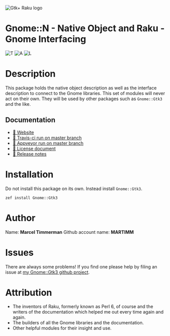 ![Gtk+ Raku logo][logo]
<!--
[![Build Status](https://travis-ci.org/MARTIMM/gnome-native.svg?branch=master)](https://travis-ci.org/MARTIMM/gnome-native) [![AppVeyor Build Status](https://ci.appveyor.com/api/projects/status/github/MARTIMM/gnome-native?branch=master&passingText=Windows%20-%20OK&failingText=Windows%20-%20FAIL&pendingText=Windows%20-%20pending&svg=true)](https://ci.appveyor.com/project/MARTIMM/gnome-native/branch/master) [![License](http://martimm.github.io/label/License-label.svg)](http://www.perlfoundation.org/artistic_license_2_0)
-->
# Gnome::N - Native Object and Raku - Gnome Interfacing

![T][travis-svg] ![A][appveyor-svg] ![L][license-svg]

[travis-svg]: https://travis-ci.org/MARTIMM/gnome-native.svg?branch=master
[travis-run]: https://travis-ci.org/MARTIMM/gnome-native

[appveyor-svg]: https://ci.appveyor.com/api/projects/status/github/MARTIMM/gnome-native?branch=master&passingText=Windows%20-%20OK&failingText=Windows%20-%20FAIL&pendingText=Windows%20-%20pending&svg=true
[appveyor-run]: https://ci.appveyor.com/project/MARTIMM/gnome-native/branch/master

[license-svg]: http://martimm.github.io/label/License-label.svg
[licence-lnk]: http://www.perlfoundation.org/artistic_license_2_0

# Description

This package holds the native object description as well as the interface description to connect to the Gnome libraries. This set of modules will never act on their own. They will be used by other packages such as `Gnome::Gtk3` and the like.

## Documentation
* [ 🔗 Website](https://martimm.github.io/gnome-gtk3/content-docs/reference-native.html)
* [ 🔗 Travis-ci run on master branch][travis-run]
* [ 🔗 Appveyor run on master branch][appveyor-run]
* [ 🔗 License document][licence-lnk]
* [ 🔗 Release notes][changes]

# Installation
Do not install this package on its own. Instead install `Gnome::Gtk3`.

`zef install Gnome::Gtk3`


# Author

Name: **Marcel Timmerman**
Github account name: **MARTIMM**

# Issues

There are always some problems! If you find one please help by filing an issue at [my Gnome::Gtk3 github project][issues].

# Attribution

* The inventors of Raku, formerly known as Perl 6, of course and the writers of the documentation which helped me out every time again and again.
* The builders of all the Gnome libraries and the documentation.
* Other helpful modules for their insight and use.

[//]: # (---- [refs] ----------------------------------------------------------)
[changes]: https://github.com/MARTIMM/gnome-native/blob/master/CHANGES.md
[logo]: https://martimm.github.io/gnome-gtk3/content-docs/images/gtk-raku.png
[issues]: https://github.com/MARTIMM/gnome-gtk3/issues



[//]: # (https://nbviewer.jupyter.org/github/MARTIMM/gtk-v3/blob/master/doc/GObject.pdf)
[//]: # (Pod documentation rendered with)
[//]: # (pod-render.pl6 --pdf --g=MARTIMM/gtk-v3 lib)
